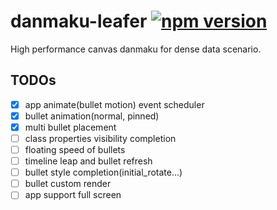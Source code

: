 # danmaku-leafer [![npm version](https://img.shields.io/npm/v/danmaku-leafer.svg?style=flat)](https://www.npmjs.com/package/danmaku-leafer)

High performance canvas danmaku for dense data scenario.

## TODOs

- [x] app animate(bullet motion) event scheduler
- [x] bullet animation(normal, pinned)
- [x] multi bullet placement
- [ ] class properties visibility completion
- [ ] floating speed of bullets
- [ ] timeline leap and bullet refresh
- [ ] bullet style completion(initial_rotate...)
- [ ] bullet custom render
- [ ] app support full screen